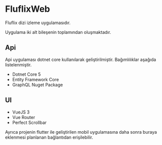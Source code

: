 # FluflixWeb

Fluflix dizi izleme uygulamasıdır.

Uygulama iki alt bileşenin toplamından oluşmaktadır.

## Api
Api uygulaması dotnet core kullanılarak geliştirilmiştir. Bağımlılıklar aşağıda listelenmiştir.
- Dotnet Core 5
- Entity Framework Core
- GraphQL Nuget Package

## UI
- VueJS 3
- Vue Router
- Perfect Scrollbar

Ayrıca projenin flutter ile geliştirilen mobil uygulamasına daha sonra buraya eklenmesi planlanan bağlantıdan erişilebilir.